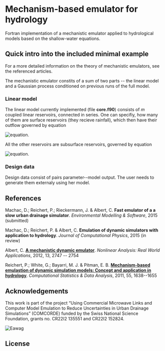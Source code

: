 # Mechanism-based emulator for hydrology

Fortran implementation of a mechanistic emulator applied to hydrological models based on the shallow-water equations.

## Quick intro into the included minimal example

For a more detailed information on the theory of mechanistic emulators, see the
referenced articles.

The mechanistic emulator constits of a sum of two parts -- the linear model and
 a Gaussian process conditioned on previous runs of the full model.

### Linear model

The linear model currently implemented (file **core.f90**) consists of *m* coupled 
linear reservoirs, connected in series. One can specifiy, how many of them are
surface reservoirs (they recieve rainfall), which then have their outflow governed
by equation

![equation](http://www.sciweavers.org/upload/Tex2Img_1437057429/eqn.png).

All the other reservoirs are subsurface reservoirs, governed by equation

![equation](http://www.sciweavers.org/upload/Tex2Img_1437057739/eqn.png).



### Design data

Design data consist of pairs parameter--model output. The user needs to generate them externaly using her model.

## References 

Machac, D.; Reichert, P.; Rieckermann, J. & Albert, C. **Fast emulator of a a slow urban drainage simulator**. *Environmental Modelling & Software*, 2015 (submitted)

Machac, D.; Reichert, P. & Albert, C. **Emulation of dynamic simulators with application to hydrology**. *Journal of Computational Physics*, 2015 (in review)

Albert, C. [**A mechanistic dynamic emulator**](http://arxiv.org/abs/1112.5304). *Nonlinear Analysis: Real World Applications*, 2012, 13, 2747 -- 2754

Reichert, P.; White, G.; Bayarri, M. J. & Pitman, E. B. [**Mechanism-based emulastion of dynamic simulation models: Concept and application in hydrology**](http://dl.acm.org/citation.cfm?id=1923145). *Computational Statistics & Data Analysis*, 2011, 55, 1638--1655


## Acknowledgements

This work is part of the project “Using Commercial Microwave Links and Computer Model Emulation to Reduce Uncertainties in Urban Drainage Simulations” (COMCORDE) funded by
the Swiss National Science Foundation, grants no. CR22I2 135551 and CR22I2 152824.

![Eawag](http://www.fishecology.ch/layout/ealogo-print.gif)

## License
